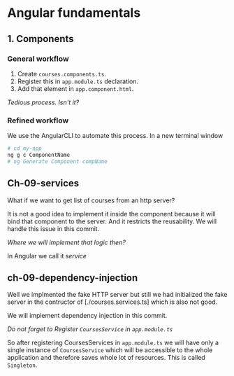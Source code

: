 # Angular fundamentals

## 1. Components

### General workflow

1. Create `courses.components.ts`.
2. Register this in `app.module.ts` declaration.
3. Add that element in `app.component.html`.

*Tedious process. Isn't it?*

### Refined workflow

We use the AngularCLI to automate this process. In a new terminal window

```bash
# cd my-app
ng g c ComponentName
# ng Generate Component compName
```

## Ch-09-services

What if we want to get list of courses from an http server?

It is not a good idea to implement it inside the component because it will bind that component to the server. And it restricts the reusability. We will handle this issue in this commit.

*Where we will implement that logic then?*

In Angular we call it *service*

## ch-09-dependency-injection

Well we implmented the fake HTTP server but still we had initialized the fake server in the contructor of [./courses.services.ts] which is also not good. 

We will implement dependency injection in this commit.

*Do not forget to Register `CoursesService` in `app.module.ts`*

So after registering CoursesServices in `app.module.ts` we will have only a single instance of `CoursesService` which will be accessible to the whole application and therefore saves whole lot of resources. This is called `Singleton`.